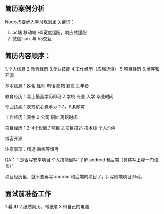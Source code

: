 ## 简历案例分析

NodeJS要步入学习规划里
关键词：
1. pc端 移动端 H5宽度适配，响应式适配
2. 微信 jsdk 与 h5交互


## 简历内容顺序：
1.个人信息
2.教育经历
3.专业技能
4.工作经历（应届选填）
5.项目经历
6.博客和开源

基本信息
1.姓名 性别 电话 邮箱 籍贯
2.年龄

教育经历
1.写上最高学历即可
2.学校 专业 入学 毕业时间

专业技能
1.表现核心竞争力
2.3，5条即可

工作经历
1.表格
2.公司 职位 离职时间

项目经历
1.2-4个说服力项目
2.项目描述 技术栈 个人角色

博客开源

注意事项：精通 熟练等慎用


QA：
1.是否写安卓项目
个人技能里写“了解 android 和后端（具体写上哪一门语言）”

项目经历里，就不要再写 android 和后端的项目了，只写前端项目即可。

## 面试前准备工作

1.看JD
2.纸质简历，带纸笔
3.带自己的电脑


